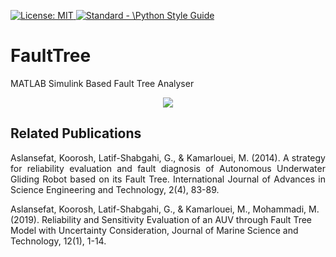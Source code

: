 <p align="left"> </p>

 <a href="https://opensource.org/licenses/MIT"><img src="https://img.shields.io/badge/License-MIT-yellow.svg" alt="License: MIT">
  <a href="https://standardjs.com"><img src="https://img.shields.io/badge/code_style-standard-brightgreen.svg" alt="Standard - \Python Style Guide"></a>

# FaultTree
MATLAB Simulink Based Fault Tree Analyser

<p align="center">
 <img src="https://github.com/koo-ec/FaultTree/blob/master/screenshot.jpg"> </p>

## Related Publications
<p align="justify">
Aslansefat, Koorosh, Latif-Shabgahi, G., & Kamarlouei, M. (2014). A strategy for reliability evaluation and fault diagnosis of Autonomous Underwater Gliding Robot based on its Fault Tree. International Journal of Advances in Science Engineering and Technology, 2(4), 83-89.

Aslansefat, Koorosh, Latif-Shabgahi, G., & Kamarlouei, M., Mohammadi, M. (2019). Reliability and Sensitivity Evaluation of an AUV through Fault Tree Model with Uncertainty Consideration, Journal of Marine Science and Technology, 12(1), 1-14. </p>
